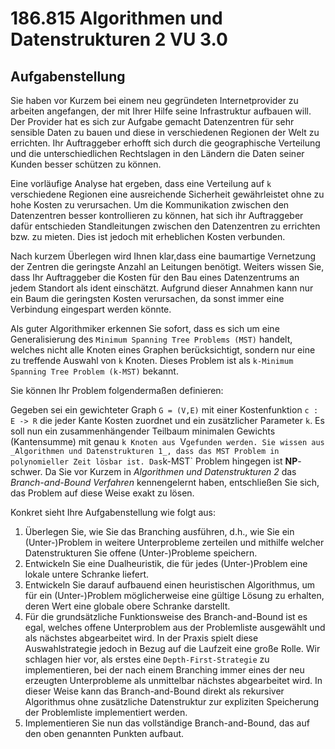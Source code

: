 # 186.815 Algorithmen und Datenstrukturen 2 VU 3.0
## Aufgabenstellung

Sie haben vor Kurzem bei einem neu gegründeten Internetprovider zu arbeiten angefangen, der mit Ihrer Hilfe seine Infrastruktur aufbauen will. Der Provider hat es sich zur Aufgabe gemacht Datenzentren für sehr sensible Daten zu bauen und diese in verschiedenen Regionen der Welt zu errichten. Ihr Auftraggeber erhofft sich durch die geographische Verteilung und die unterschiedlichen Rechtslagen in den Ländern die Daten seiner Kunden besser schützen zu können.

Eine vorläufige Analyse hat ergeben, dass eine Verteilung auf `k` verschiedene Regionen eine ausreichende Sicherheit gewährleistet ohne zu hohe Kosten zu verursachen. Um die Kommunikation zwischen den Datenzentren besser kontrollieren zu können, hat sich ihr Auftraggeber dafür entschieden Standleitungen zwischen den Datenzentren zu errichten bzw. zu mieten. Dies ist jedoch mit erheblichen Kosten verbunden.

Nach kurzem Überlegen wird Ihnen klar,dass eine baumartige Vernetzung der Zentren die geringste Anzahl an Leitungen benötigt. Weiters wissen Sie, dass Ihr Auftraggeber die Kosten für den Bau eines Datenzentrums an jedem Standort als ident einschätzt. Aufgrund dieser Annahmen kann nur ein Baum die geringsten Kosten verursachen, da sonst immer eine Verbindung eingespart werden könnte.

Als guter Algorithmiker erkennen Sie sofort, dass es sich um eine Generalisierung des `Minimum Spanning Tree Problems (MST)` handelt, welches nicht alle Knoten eines Graphen berücksichtigt, sondern nur eine zu treffende Auswahl von `k` Knoten. Dieses Problem ist als `k-Minimum Spanning Tree Problem (k-MST)` bekannt.

Sie können Ihr Problem folgendermaßen definieren:

Gegeben sei ein gewichteter Graph `G = (V,E)` mit einer Kostenfunktion `c : E -> R` die jeder Kante Kosten zuordnet und ein zusätzlicher Parameter `k`. Es soll nun ein zusammenhängender Teilbaum minimalen Gewichts (Kantensumme) mit genau `k Knoten aus `V` gefunden werden.
Sie wissen aus _Algorithmen und Datenstrukturen 1_, dass das MST Problem in polynomieller Zeit lösbar ist. Das `k-MST` Problem hingegen ist __NP__-schwer. Da Sie vor Kurzem in _Algorithmen und Datenstrukturen 2_ das _Branch-and-Bound Verfahren_ kennengelernt haben, entschließen Sie sich, das Problem auf diese Weise exakt zu lösen.


Konkret sieht Ihre Aufgabenstellung wie folgt aus:

1. Überlegen Sie, wie Sie das Branching ausführen, d.h., wie Sie ein (Unter-)Problem in weitere Unterprobleme zerteilen und mithilfe welcher Datenstrukturen Sie offene (Unter-)Probleme speichern.
2. Entwickeln Sie eine Dualheuristik, die für jedes (Unter-)Problem eine lokale untere Schranke liefert.
3. Entwickeln Sie darauf aufbauend einen heuristischen Algorithmus, um für ein (Unter-)Problem möglicherweise eine gültige Lösung zu erhalten, deren Wert eine globale obere Schranke darstellt.
4. Für die grundsätzliche Funktionsweise des Branch-and-Bound ist es egal, welches offene Unterproblem aus der Problemliste ausgewählt und als nächstes abgearbeitet wird. In der Praxis spielt diese Auswahlstrategie jedoch in Bezug auf die Laufzeit eine große Rolle. Wir schlagen hier vor, als erstes eine `Depth-First-Strategie` zu implementieren, bei der nach einem Branching immer eines der neu erzeugten Unterprobleme als unmittelbar nächstes abgearbeitet wird. In dieser Weise kann das Branch-and-Bound direkt als rekursiver Algorithmus ohne zusätzliche Datenstruktur zur expliziten Speicherung der Problemliste implementiert werden.
5. Implementieren Sie nun das vollständige Branch-and-Bound, das auf den oben genannten Punkten aufbaut.